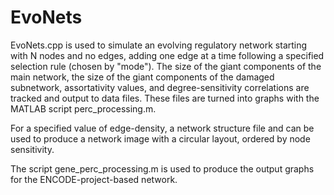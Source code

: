 # EvoNets

EvoNets.cpp is used to simulate an evolving regulatory network starting with N nodes and no edges, 
adding one edge at a time following a specified selection rule (chosen by "mode"). The size of the 
giant components of the main network, the size of the giant components of the damaged subnetwork, 
assortativity values, and degree-sensitivity correlations are tracked and output to data files. These
files are turned into graphs with the MATLAB script perc_processing.m.

For a specified value of edge-density, a network structure file and can be used to produce a network
image with a circular layout, ordered by node sensitivity.

The script gene_perc_processing.m is used to produce the output graphs for the ENCODE-project-based network.
